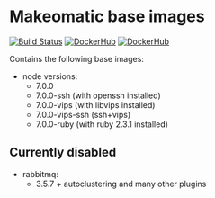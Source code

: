 # Makeomatic base images

[![Build Status](https://travis-ci.org/makeomatic/alpine-node.svg?branch=master)](https://travis-ci.org/makeomatic/alpine-node)
[![DockerHub](https://img.shields.io/badge/docker-available-blue.svg)](https://hub.docker.com/r/makeomatic/node)
[![DockerHub](https://img.shields.io/docker/pulls/makeomatic/node.svg)](https://hub.docker.com/r/makeomatic/node)

Contains the following base images:

* node versions:
  - 7.0.0
  - 7.0.0-ssh (with openssh installed)
  - 7.0.0-vips (with libvips installed)
  - 7.0.0-vips-ssh (ssh+vips)
  - 7.0.0-ruby (with ruby 2.3.1 installed)

## Currently disabled

* rabbitmq:
  - 3.5.7 + autoclustering and many other plugins
